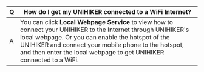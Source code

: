 | **Q** | **How do I get my UNIHIKER connected to a WiFi Internet?** |
| --- | --- |
| A | You can click **Local Webpage Service** to view how to connect your UNIHIKER to the Internet through UNIHIKER's local webpage. Or you can enable the hotspot of the UNIHIKER and connect your mobile phone to the hotspot, and then enter the local webpage to get UNIHIKER connected to a WiFi. |

